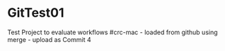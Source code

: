 # GitTest01
Test Project to evaluate workflows
#crc-mac - loaded from github using merge - upload as Commit 4
